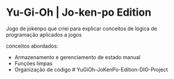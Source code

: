 # Yu-Gi-Oh | Jo-ken-po Edition

Jogo de jokenpo que criei para explicar conceitos de lógica de programação aplicados a jogos

conceitos abordados:

- Armazenamento e gerenciamento de estado manual
- Funções limpas
- Organização de código
#   Y u G i O h - J o K e n P o - E d i t i o n - D I O - P r o j e c t  
 